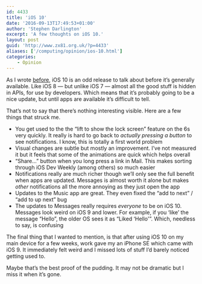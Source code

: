 ```yaml
---
id: 4433
title: 'iOS 10'
date: '2016-09-13T17:49:53+01:00'
author: 'Stephen Darlington'
excerpt: 'A few thoughts on iOS 10.'
layout: post
guid: 'http://www.zx81.org.uk/?p=4433'
aliases: ['/computing/opinion/ios-10.html']
categories:
    - Opinion
---
```


As I wrote [before](/computing/opinion/underwhelming-by-design.html), iOS 10 is an odd release to talk about before it’s generally available. Like iOS 8 — but unlike iOS 7 — almost all the good stuff is hidden in APIs, for use by developers. Which means that it’s probably going to be a nice update, but until apps are available it’s difficult to tell.

That’s not to say that there’s nothing interesting visible. Here are a few things that struck me.

- You get used to the the “lift to show the lock screen” feature on the 6s very quickly. It really is hard to go back to *actually pressing a button* to see notifications. I know, this is totally a first world problem
- Visual changes are subtle but mostly an improvement. I’ve not measured it but it feels that some of the animations are quick which helps overall
- “Share…” button when you long press a link in Mail. This makes sorting through iOS Dev Weekly (among others) so much easier
- Notifications really are much richer though we’ll only see the full benefit when apps are updated. Messages is almost worth it alone but makes *other* notifications all the more annoying as they just open the app
- Updates to the Music app are great. They even fixed the “add to next” / “add to up next” bug
- The updates to Messages really requires *everyone* to be on iOS 10. Messages look weird on iOS 9 and lower. For example, if you ‘like’ the message “Hello”, the older OS sees it as “Liked ‘Hello'”. Which, needless to say, is confusing

The final thing that I wanted to mention, is that after using iOS 10 on my main device for a few weeks, work gave my an iPhone SE which came with iOS 9. It immediately felt weird and I missed lots of stuff I’d barely noticed getting used to.

Maybe that’s the best proof of the pudding. It may not be dramatic but I miss it when it’s gone.